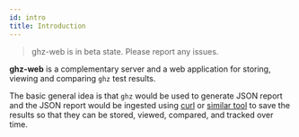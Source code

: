 ```yaml
---
id: intro
title: Introduction
---
```


> ghz-web is in beta state. Please report any issues.

**ghz-web** is a complementary server and a web application for storing, viewing and comparing `ghz` test results.

The basic general idea is that `ghz` would be used to generate JSON report and the JSON report would be ingested using [curl](https://curl.haxx.se/) or [similar tool](https://httpie.org/) to save the results so that they can be stored, viewed, compared, and tracked over time.
